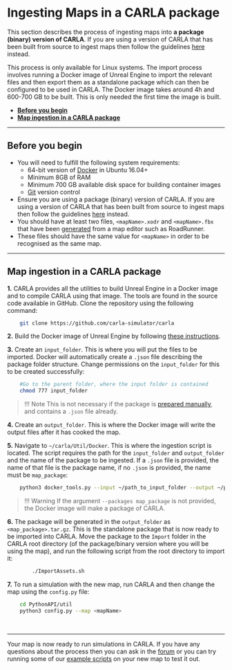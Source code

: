 # Ingesting Maps in a CARLA package

This section describes the process of ingesting maps into __a package (binary) version of CARLA__. If you are using a version of CARLA that has been built from source to ingest maps then follow the guidelines [here][source_ingest] instead.

This process is only available for Linux systems. The import process involves running a Docker image of Unreal Engine to import the relevant files and then export them as a standalone package which can then be configured to be used in CARLA. The Docker image takes around 4h and 600-700 GB to be built. This is only needed the first time the image is built.

- [__Before you begin__](#before-you-begin)
- [__Map ingestion in a CARLA package__](#map-ingestion-in-a-carla-package)

---

## Before you begin

- You will need to fulfill the following system requirements:
    - 64-bit version of [Docker](https://docs.docker.com/engine/install/) in Ubuntu 16.04+
    - Minimum 8GB of RAM
    - Minimum 700 GB available disk space for building container images
    - [Git](https://git-scm.com/downloads) version control
- Ensure you are using a package (binary) version of CARLA. If you are using a version of CARLA that has been built from source to ingest maps then follow the guidelines [here][source_ingest] instead.
- You should have at least two files, `<mapName>.xodr` and `<mapName>.fbx` that have been [generated][rr_generate_map] from a map editor such as RoadRunner. 
- These files should have the same value for `<mapName>` in order to be recognised as the same map.


[source_ingest]: tuto_M_add_map_source.md
[import_map_package]: tuto_M_add_map_package.md
[rr_generate_map]: tuto_M_generate_map.md

---
## Map ingestion in a CARLA package

__1.__ CARLA provides all the utilities to build Unreal Engine in a Docker image and to compile CARLA using that image. The tools are found in the source code available in GitHub. Clone the repository using the following command:

```sh
    git clone https://github.com/carla-simulator/carla
```

__2.__ Build the Docker image of Unreal Engine by following [these instructions](https://github.com/carla-simulator/carla/tree/master/Util/Docker). 

__3.__ Create an `input_folder`.  This is where you will put the files to be imported. Docker will automatically create a `.json` file describing the package folder structure. Change permissions on the `input_folder` for this to be created successfully:

```sh
    #Go to the parent folder, where the input folder is contained
    chmod 777 input_folder
```

> !!! Note
    This is not necessary if the package is [prepared manually](tuto_M_manual_map_package.md), and contains a `.json` file already. 

__4.__ Create an `output_folder`. This is where the Docker image will write the output files after it has cooked the map. 

__5.__ Navigate to `~/carla/Util/Docker`. This is where the ingestion script is located. The script requires the path for the `input_folder` and `output_folder` and the name of the package to be ingested. If a `.json` file is provided, the name of that file is the package name, if no `.json` is provided, the name must be `map_package`:

```sh
    python3 docker_tools.py --input ~/path_to_input_folder --output ~/path_to_output_folder --packages map_package
```

> !!! Warning
    If the argument `--packages map_package` is not provided, the Docker image will make a package of CARLA. 

__6.__ The package will be generated in the `output_folder` as `<map_package>.tar.gz`. This is the standalone package that is now ready to be imported into CARLA. Move the package to the `Import` folder in the CARLA root directory (of the package/binary version where you will be using the map), and run the following script from the root directory to import it: 

```sh
        ./ImportAssets.sh
```

__7.__ To run a simulation with the new map, run CARLA and then change the map using the `config.py` file:

```sh
    cd PythonAPI/util
    python3 config.py --map <mapName>
```
<br>

---


Your map is now ready to run simulations in CARLA. If you have any questions about the process then you can ask in the [forum](https://forum.carla.org/) or you can try running some of our [example scripts](https://github.com/carla-simulator/carla/tree/master/PythonAPI/examples) on your new map to test it out.